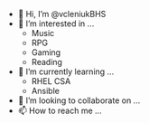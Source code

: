 - 👋 Hi, I’m @vcleniukBHS
- 👀 I’m interested in ...
    - Music
    - RPG
    - Gaming
    - Reading
- 🌱 I’m currently learning ...
    - RHEL CSA
    - Ansible
- 💞️ I’m looking to collaborate on ...
- 📫 How to reach me ...

<!---
vcleniukBHS/vcleniukBHS is a ✨ special ✨ repository because its `README.md` (this file) appears on your GitHub profile.
You can click the Preview link to take a look at your changes.
--->
